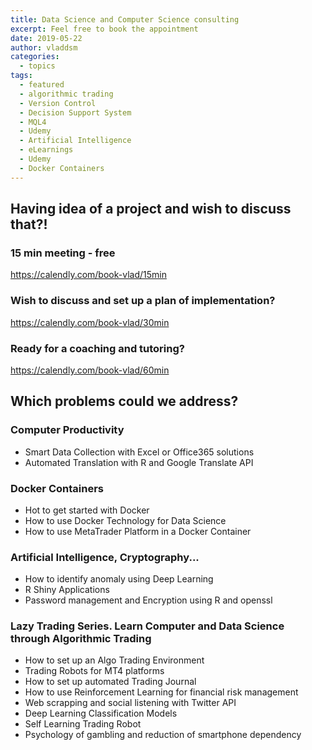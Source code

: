 ```yaml
---
title: Data Science and Computer Science consulting
excerpt: Feel free to book the appointment
date: 2019-05-22
author: vladdsm
categories:
  - topics
tags:
  - featured
  - algorithmic trading
  - Version Control
  - Decision Support System
  - MQL4
  - Udemy
  - Artificial Intelligence
  - eLearnings
  - Udemy
  - Docker Containers
---
```


## Having idea of a project and wish to discuss that?!

### 15 min meeting - free

https://calendly.com/book-vlad/15min

### Wish to discuss and set up a plan of implementation?

https://calendly.com/book-vlad/30min

### Ready for a coaching and tutoring?

https://calendly.com/book-vlad/60min

## Which problems could we address?

### Computer Productivity

* Smart Data Collection with Excel or Office365 solutions
* Automated Translation with R and Google Translate API

### Docker Containers

* Hot to get started with Docker
* How to use Docker Technology for Data Science
* How to use MetaTrader Platform in a Docker Container

### Artificial Intelligence, Cryptography...

* How to identify anomaly using Deep Learning
* R Shiny Applications
* Password management and Encryption using R and openssl

### Lazy Trading Series. Learn Computer and Data Science through Algorithmic Trading

* How to set up an Algo Trading Environment
* Trading Robots for MT4 platforms
* How to set up automated Trading Journal
* How to use Reinforcement Learning for financial risk management
* Web scrapping and social listening with Twitter API
* Deep Learning Classification Models
* Self Learning Trading Robot
* Psychology of gambling and reduction of smartphone dependency